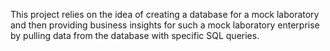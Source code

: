 This project relies on the idea of creating a database for a mock laboratory and then providing business insights for such a mock laboratory enterprise by pulling data from the database with specific SQL queries.
